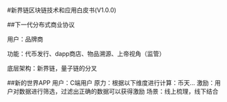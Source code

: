 #新界链区块链技术和应用白皮书(V1.0.0)

##下一代分布式商业协议

用户：品牌商

功能：代币发行、dapp商店、物品溯源、上帝视角（监管）

底层架构：新界链，量子链的分叉

##新的世界APP
用户：C端用户
原力：根据以下维度进行计算：币天...
激励：用户对数据进行筛选，过滤出正确的数据可以获得激励
场景：线上梳理，线下结合












